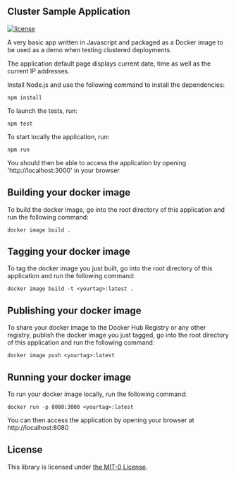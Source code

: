 ## Cluster Sample Application
[![license](https://img.shields.io/badge/license-MIT-green)](https://github.com/jbguillois/cluster-sample-app/blob/main/LICENSE)

A very basic app written in Javascript and packaged as a Docker image to be used as a demo when testing clustered deployments.

The application default page displays current date, time as well as the current IP addresses.

Install Node.js and use the following command to install the dependencies:
```
npm install
```

To launch the tests, run:
```
npm test
```

To start locally the application, run:
```
npm run
```

You should then be able to access the application by opening 'http://localhost:3000' in your browser 

## Building your docker image

To build the docker image, go into the root directory of this application and run the following command:
```
docker image build .
```

## Tagging your docker image

To tag the docker image you just built, go into the root directory of this application and run the following command:
```
docker image build -t <yourtag>:latest .
```

## Publishing your docker image

To share your docker image to the Docker Hub Registry or any other registry, publish the docker image you just tagged, go into the root directory of this application and run the following command:
```
docker image push <yourtag>:latest
```

## Running your docker image
To run your docker image locally, run the following command:
```
docker run -p 8080:3000 <yourtag>:latest
```
You can then access the application by opening your browser at http://localhost:8080


## License

This library is licensed under [the MIT-0 License](https://github.com/aws/mit-0).
